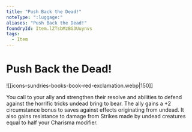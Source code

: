 ```yaml
---
title: "Push Back the Dead!"
noteType: ":luggage:"
aliases: "Push Back the Dead!"
foundryId: Item.lZTsbMzBG3Uuynvs
tags:
  - Item
---
```


# Push Back the Dead!
![[icons-sundries-books-book-red-exclamation.webp|150]]

You call to your ally and strengthen their resolve and abilities to defend against the horrific tricks undead bring to bear. The ally gains a +2 circumstance bonus to saves against effects originating from undead. It also gains resistance to damage from Strikes made by undead creatures equal to half your Charisma modifier.


